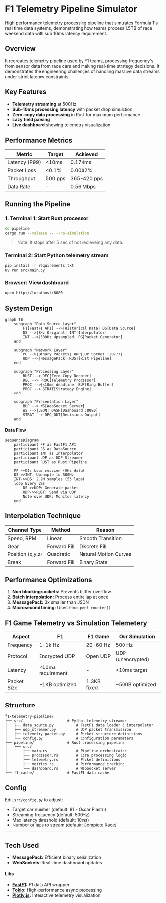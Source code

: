 # F1 Telemetry Pipeline Simulator

High performance telemetry processing pipeline that simulates Formula 1's real time data systems, demonstrating how teams process 1.5TB of race weekend data with sub 10ms latency requirement.

## Overview
It recreates telemetry pipeline used by F1 teams, processing frequency's from sensor data from race cars and making real-time strategy decisions. It demonstrates the engineering challenges of handling massive data streams under strict latency constraints.

## Key Features
- **Telemetry streaming** at 500Hz 
- **Sub-10ms processing latency** with packet drop simulation
- **Zero-copy data processing** in Rust for maximum performance
- **Lazy field parsing**
- **Live dashboard** showing telemetry visualization

## Performance Metrics

| Metric | Target | Achieved |
|--------|--------|----------|
| Latency (P99) | <10ms | 0.174ms |
| Packet Loss | <0.1% | 0.0002% |
| Throughput | 500 pps | 365-420 pps |
| Data Rate | - | 0.56 Mbps |


## Running the Pipeline
### 1. Terminal 1:  Start Rust processor
```bash
cd pipeline
cargo run --release -- --no-simulation
```
> Note: It stops after 5 sec of not recieveing any data.

### Terminal 2: Start Python telemetry stream
```bash
pip install -r requirements.txt
uv run src/main.py
```

### Browser: View dashboard
```bash
open http://localhost:8080
```

## System Design
```mermaid
graph TB
    subgraph "Data Source Layer"
        F1[FastF1 API] -->|Historical Data| DS[Data Source]
        DS -->|8Hz Original| INT[Interpolator]
        INT -->|500Hz Upsampled| PG[Packet Generator]
    end
    
    subgraph "Network Layer"
        PG -->|Binary Packets| UDP[UDP Socket :20777]
        UDP -->|MessagePack| RUST[Rust Pipeline]
    end
    
    subgraph "Processing Layer"
        RUST --> DEC[Zero-Copy Decoder]
        DEC --> PROC[Telemetry Processor]
        PROC -->|<10ms deadline| BUF[Ring Buffer]
        PROC --> STRAT[Strategy Engine]
    end
    
    subgraph "Presentation Layer"
        BUF --> WS[WebSocket Server]
        WS -->|JSON| DASH[Dashboard :8080]
        STRAT --> DEC_OUT[Decisions Output]
    end

```

#### Data Flow
```mermaid
sequenceDiagram
    participant FF as FastF1 API
    participant DS as DataSource
    participant INT as Interpolator
    participant UDP as UDP Streamer
    participant RUST as Rust Pipeline
    
    FF->>DS: Load session (8Hz data)
    DS->>INT: Upsample to 500Hz
    INT->>DS: 2.2M samples (53 laps)
    loop Every 2ms
        DS->>UDP: Generate packet
        UDP->>RUST: Send via UDP
        Note over UDP: Monitor latency
    end
```

## Interpolation Technique
|**Channel Type** | **Method** | **Reason** |
|-----------------|------------|------------|
|Speed, RPM       |Linear      |Smooth Transition|
|Gear             |Forward Fill|Discrete Fill|
|Position (x,y,z) |Quadratic   |Natural Motion Curves|
|Break            |Forward Fill|Binary State|

## Performance Optimizations
1. **Non blocking sockets:** Prevents buffer overflow
2. **Batch interpolation:** Process entire lap at once
3. **MessagePack:** 3x smaller than JSON
4. **Microsecond timing:** Uses `time.perf_counter()`

## F1 Game Telemetry vs Simulation Telemetery

| Aspect | F1 | F1 Game | Our Simulation |
|--------|---------|---------|----------------|
| Frequency | 1-1k Hz | 20-60 Hz | 500 Hz |
| Protocol | Encrypted UDP | Open UDP | UDP (unencrypted) |
| Latency | <10ms requirement | - | <10ms target |
| Packet Size | ~1KB optimized | 1.3KB fixed | ~500B optimized |

## Structure
```
f1-telemetry-pipeline/
├── src/                    # Python telemetry streamer
│   ├── data_source.py          # FastF1 data loader & interpolator
│   ├── udp_streamer.py         # UDP packet transmission
│   ├── telemetry_packet.py     # Packet structure definitions
│   └── config.py               # Configuration parameters
├── pipeline/               # Rust processing pipeline
│   └── src/
│       ├── main.rs             # Pipeline orchestrator
│       ├── processor.rs        # Core processing logic
│       ├── telemetry.rs        # Packet definitions
│       ├── metrics.rs          # Performance tracking
│       └── dashboard.rs        # WebSocket server
└── f1_cache/               # FastF1 data cache
```

## Config
Edit `src/config.py` to adjust:
- Target car number (default: 81 - Oscar Piastri)
- Streaming frequency (default: 500Hz)
- Max latency threshold (default: 10ms)
- Number of laps to stream (default: Complete Race)

-----
## Tech Used
- **MessagePack:** Efficient binary serialization
- **WebSockets:** Real-time dashboard updates

#### Libs
- **[FastF1](https://github.com/theOehrly/Fast-F1):** F1 data API wrapper
- **[Tokio](https://github.com/tokio-rs/tokio):** High-performance async processing
- **[Plotly.js](https://github.com/plotly/plotly.js):** Interactive telemetry visualization
